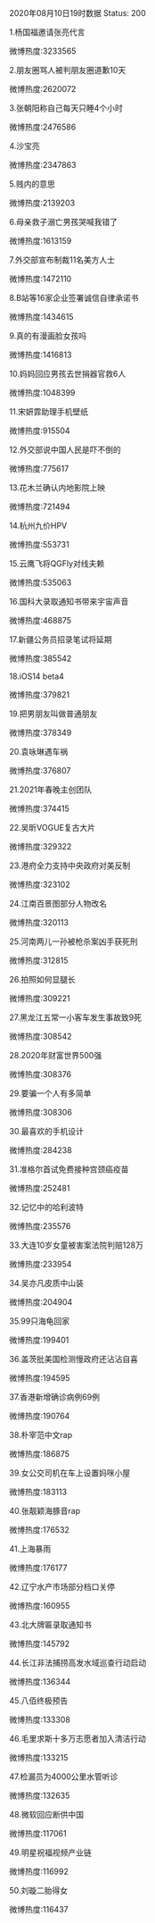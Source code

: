 2020年08月10日19时数据
Status: 200

1.杨国福邀请张亮代言

微博热度:3233565

2.朋友圈骂人被判朋友圈道歉10天

微博热度:2620072

3.张朝阳称自己每天只睡4个小时

微博热度:2476586

4.沙宝亮

微博热度:2347863

5.贱内的意思

微博热度:2139203

6.母亲救子溺亡男孩哭喊我错了

微博热度:1613159

7.外交部宣布制裁11名美方人士

微博热度:1472110

8.B站等16家企业签署诚信自律承诺书

微博热度:1434615

9.真的有漫画脸女孩吗

微博热度:1416813

10.妈妈回应男孩去世捐器官救6人

微博热度:1048399

11.宋妍霏助理手机壁纸

微博热度:915504

12.外交部说中国人民是吓不倒的

微博热度:775617

13.花木兰确认内地影院上映

微博热度:721494

14.杭州九价HPV

微博热度:553731

15.云鹰飞将QGFly对线夫赖

微博热度:535063

16.国科大录取通知书带来宇宙声音

微博热度:468875

17.新疆公务员招录笔试将延期

微博热度:385542

18.iOS14 beta4

微博热度:379821

19.把男朋友叫做普通朋友

微博热度:378349

20.袁咏琳遇车祸

微博热度:376807

21.2021年春晚主创团队

微博热度:374415

22.吴昕VOGUE复古大片

微博热度:329322

23.港府全力支持中央政府对美反制

微博热度:323102

24.江南百景图部分人物改名

微博热度:320113

25.河南两儿一孙被枪杀案凶手获死刑

微博热度:312815

26.拍照如何显腿长

微博热度:309221

27.黑龙江五常一小客车发生事故致9死

微博热度:308542

28.2020年财富世界500强

微博热度:308376

29.要骗一个人有多简单

微博热度:308306

30.最喜欢的手机设计

微博热度:284238

31.准格尔首试免费接种宫颈癌疫苗

微博热度:252481

32.记忆中的哈利波特

微博热度:235576

33.大连10岁女童被害案法院判赔128万

微博热度:233954

34.吴亦凡皮质中山装

微博热度:204904

35.99只海龟回家

微博热度:199401

36.盖茨批美国检测慢政府还沾沾自喜

微博热度:194595

37.香港新增确诊病例69例

微博热度:190764

38.朴宰范中文rap

微博热度:186875

39.女公交司机在车上设置妈咪小屋

微博热度:183113

40.张靓颖海豚音rap

微博热度:176532

41.上海暴雨

微博热度:176177

42.辽宁水产市场部分档口关停

微博热度:160955

43.北大牌匾录取通知书

微博热度:145792

44.长江非法捕捞高发水域巡查行动启动

微博热度:136344

45.八佰终极预告

微博热度:133308

46.毛里求斯十多万志愿者加入清洁行动

微博热度:133215

47.检漏员为4000公里水管听诊

微博热度:132635

48.微软回应断供中国

微博热度:117061

49.明星祝福视频产业链

微博热度:116992

50.刘璇二胎得女

微博热度:116437

